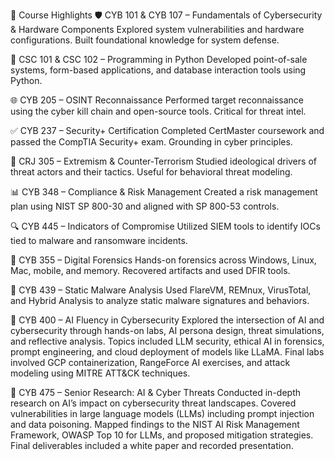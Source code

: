 📘 Course Highlights
🛡️ CYB 101 & CYB 107 – Fundamentals of Cybersecurity & Hardware Components
Explored system vulnerabilities and hardware configurations. Built foundational knowledge for system defense.

🐍 CSC 101 & CSC 102 – Programming in Python
Developed point-of-sale systems, form-based applications, and database interaction tools using Python.

🌐 CYB 205 – OSINT Reconnaissance
Performed target reconnaissance using the cyber kill chain and open-source tools. Critical for threat intel.

✅ CYB 237 – Security+ Certification
Completed CertMaster coursework and passed the CompTIA Security+ exam. Grounding in cyber principles.

🧠 CRJ 305 – Extremism & Counter-Terrorism
Studied ideological drivers of threat actors and their tactics. Useful for behavioral threat modeling.

📊 CYB 348 – Compliance & Risk Management
Created a risk management plan using NIST SP 800-30 and aligned with SP 800-53 controls.

🔍 CYB 445 – Indicators of Compromise
Utilized SIEM tools to identify IOCs tied to malware and ransomware incidents.

💾 CYB 355 – Digital Forensics
Hands-on forensics across Windows, Linux, Mac, mobile, and memory. Recovered artifacts and used DFIR tools.

🧬 CYB 439 – Static Malware Analysis
Used FlareVM, REMnux, VirusTotal, and Hybrid Analysis to analyze static malware signatures and behaviors.

🧠 CYB 400 – AI Fluency in Cybersecurity
Explored the intersection of AI and cybersecurity through hands-on labs, AI persona design, threat simulations, and reflective analysis. Topics included LLM security, ethical AI in forensics, prompt engineering, and cloud deployment of models like LLaMA. Final labs involved GCP containerization, RangeForce AI exercises, and attack modeling using MITRE ATT&CK techniques.

🤖 CYB 475 – Senior Research: AI & Cyber Threats
Conducted in-depth research on AI’s impact on cybersecurity threat landscapes. Covered vulnerabilities in large language models (LLMs) including prompt injection and data poisoning. Mapped findings to the NIST AI Risk Management Framework, OWASP Top 10 for LLMs, and proposed mitigation strategies. Final deliverables included a white paper and recorded presentation.
